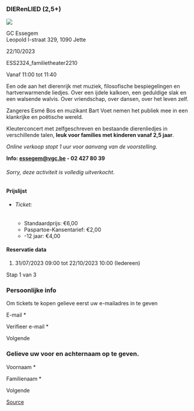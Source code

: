 ### DIERenLIED (2,5+)

![](https://s3-eu-west-1.amazonaws.com/os-kwdo/prod/vgc/images/activity/64c8d623a5b98_DIERenLIED_©_Karolina_Maruszak_%284%29.jpg)

GC Essegem  
Leopold I-straat 329, 1090 Jette

22/10/2023

ESS2324\_familietheater2210

Vanaf 11:00 tot 11:40

Een ode aan het dierenrijk met muziek, filosofische bespiegelingen en hartverwarmende liedjes. Over een ijdele kalkoen, een geduldige slak en een walsende walvis. Over vriendschap, over dansen, over het leven zelf.  
  
Zangeres Esmé Bos en muzikant Bart Voet nemen het publiek mee in een klankrijke en poëtische wereld.  
  
Kleuterconcert met zelfgeschreven en bestaande dierenliedjes in verschillende talen, **leuk voor families met kinderen vanaf 2,5 jaar**.  
  
*Online verkoop stopt 1 uur voor aanvang van de voorstelling.*  
  
****Info: [essegem@vgc.be](mailto:essegem@vgc.be) - 02 427 80 39****  
  

###### *Sorry, deze activiteit is volledig uitverkocht.*

#### Prijslijst

* ###### Ticket:
    
    * Standaardprijs: €6,00
    * Paspartoe-Kansentarief: €2,00
    * \-12 jaar: €4,00

  

#### Reservatie data

1.  31/07/2023 09:00 tot 22/10/2023 10:00 (Iedereen)

Stap 1 van 3

 

### Persoonlijke info

Om tickets te kopen gelieve eerst uw e-mailadres in te geven

  

E-mail \* 

Verifieer e-mail \* 

Volgende

### Gelieve uw voor en achternaam op te geven.

Voornaam \* 

Familienaam \* 

Volgende

[Source](https://tickets.vgc.be/ticketingActivity/subscribe/ESS2324_familietheater2210)
